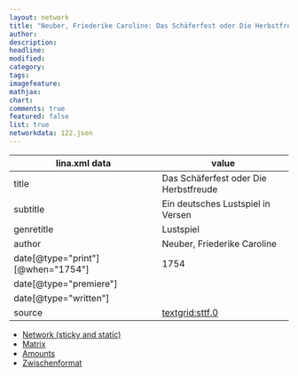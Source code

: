 ```yaml
---
layout: network
title: "Neuber, Friederike Caroline: Das Schäferfest oder Die Herbstfreude (1754)"
author:
description:
headline:
modified:
category:
tags:
imagefeature: 
mathjax: 
chart: 
comments: true
featured: false
list: true
networkdata: 122.json
---
```

lina.xml data  | value
------------- | -------------
title|Das Schäferfest oder Die Herbstfreude
subtitle|Ein deutsches Lustspiel in Versen
genretitle|Lustspiel
author|Neuber, Friederike Caroline
date[@type="print"][@when="1754"]|1754
date[@type="premiere"]|
date[@type="written"]|
source|[textgrid:sttf.0](https://textgridlab.org/1.0/tgcrud-public/rest/textgrid:sttf.0/data)



* [Network (sticky and static)](/network122)
* [Matrix](/matrix122)
* [Amounts](/amounts122)
* [Zwischenformat](/lina122 )
